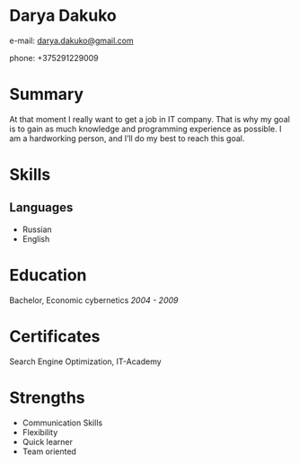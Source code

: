 # Darya Dakuko
e-mail: darya.dakuko@gmail.com

phone: +375291229009

# Summary
At that moment I really want to get a job in IT company. That is why my goal is to gain as much knowledge and programming experience as possible. I am a hardworking person, and I’ll do my best to reach this goal.

# Skills
## Languages
* Russian
* English

# Education
Bachelor, Economic cybernetics *2004 - 2009*

# Certificates
Search Engine Optimization, IT-Academy

# Strengths
* Communication Skills
* Flexibility
* Quick learner
* Team oriented

